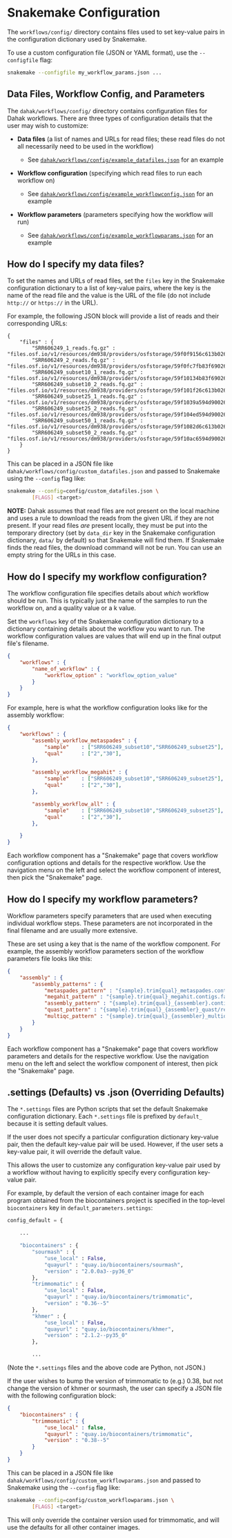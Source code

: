 # Snakemake Configuration

The `workflows/config/` directory contains files used to set 
key-value pairs in the configuration dictionary used by Snakemake.

To use a custom configuration file (JSON or YAML format), use the
`--configfile` flag:

```bash
snakemake --configfile my_workflow_params.json ...
```


## Data Files, Workflow Config, and Parameters

The `dahak/workflows/config/` directory contains configuration files for
Dahak workflows. There are three types of configuration details that the user
may wish to customize:

* **Data files** (a list of names and URLs for read files; these read files do not
  all necessarily need to be used in the workflow)
    * See [`dahak/workflows/config/example_datafiles.json`](https://github.com/dahak-metagenomics/dahak/blob/master/workflows/config/example_datafiles.json)
      for an example

* **Workflow configuration** (specifying which read files to run each workflow on)
    * See [`dahak/workflows/config/example_workflowconfig.json`](https://github.com/dahak-metagenomics/dahak/blob/master/workflows/config/example_workflowconfig.json)
      for an example

* **Workflow parameters** (parameters specifying how the workflow will run)
    * See [`dahak/workflows/config/example_workflowparams.json`](https://github.com/dahak-metagenomics/dahak/blob/master/workflows/config/example_workflowparams.json)
      for an example


## How do I specify my data files?

To set the names and URLs of read files, set the `files` key in the Snakemake
configuration dictionary to a list of key-value pairs, where the key is the 
name of the read file and the value is the URL of the file (do not include 
`http://` or `https://` in the URL).

For example, the following JSON block will provide a list of reads and their
corresponding URLs:

```
{
    "files" : {
        "SRR606249_1_reads.fq.gz" :           "files.osf.io/v1/resources/dm938/providers/osfstorage/59f0f9156c613b026430dbc7",
        "SRR606249_2_reads.fq.gz" :           "files.osf.io/v1/resources/dm938/providers/osfstorage/59f0fc7fb83f69026076be47",
        "SRR606249_subset10_1_reads.fq.gz" :  "files.osf.io/v1/resources/dm938/providers/osfstorage/59f10134b83f69026377611b",
        "SRR606249_subset10_2_reads.fq.gz" :  "files.osf.io/v1/resources/dm938/providers/osfstorage/59f101f26c613b026330e53a",
        "SRR606249_subset25_1_reads.fq.gz" :  "files.osf.io/v1/resources/dm938/providers/osfstorage/59f1039a594d900263120c38",
        "SRR606249_subset25_2_reads.fq.gz" :  "files.osf.io/v1/resources/dm938/providers/osfstorage/59f104ed594d90026411f486",
        "SRR606249_subset50_1_reads.fq.gz" :  "files.osf.io/v1/resources/dm938/providers/osfstorage/59f1082d6c613b026430e5cf",
        "SRR606249_subset50_2_reads.fq.gz" :  "files.osf.io/v1/resources/dm938/providers/osfstorage/59f10ac6594d900262123e77",
    }
}
```

This can be placed in a JSON file like `dahak/workflows/config/custom_datafiles.json` 
and passed to Snakemake using the `--config` flag like:

```bash
snakemake --config=config/custom_datafiles.json \
        [FLAGS] <target>
```

**NOTE:** Dahak assumes that read files are not present on the local machine and
uses a rule to download the reads from the given URL if they are not present.
If your read files *are* present locally, they must be put into the temporary
directory (set by `data_dir` key in the Snakemake configuration dictionary, 
`data/` by default) so that Snakemake will find them. If Snakemake finds the 
read files, the download command will not be run. You can use an empty string
for the URLs in this case.


## How do I specify my workflow configuration?

The workflow configuration file specifies details about
*which* workflow should be run. This is typically just
the name of the samples to run the workflow on, and a 
quality value or a k value.

Set the `workflows` key of the Snakemake configuration dictionary to a
dictionary containing details about the workflow you want to run.  The workflow
configuration values are values that will end up in the final output file's
filename.

```json
{
    "workflows" : {
        "name_of_workflow" : {
            "workflow_option" : "workflow_option_value"
        }
    }
}
```

For example, here is what the workflow configuration looks like
for the assembly workflow:

```json
{
    "workflows" : {
        "assembly_workflow_metaspades" : {
            "sample"    : ["SRR606249_subset10","SRR606249_subset25"],
            "qual"      : ["2","30"],
        },

        "assembly_workflow_megahit" : {
            "sample"    : ["SRR606249_subset10","SRR606249_subset25"],
            "qual"      : ["2","30"],
        },

        "assembly_workflow_all" : {
            "sample"    : ["SRR606249_subset10","SRR606249_subset25"],
            "qual"      : ["2","30"],
        },

    }
}
```

Each workflow component has a "Snakemake" page that covers
workflow configuration options and details for the respective workflow.  Use the
navigation menu on the left and select the workflow component of interest, then
pick the "Snakemake" page.

## How do I specify my workflow parameters?

Workflow parameters specify parameters that are used when executing
individual workflow steps. These parameters are not incorporated in
the final filename and are usually more extensive.

These are set using a key that is the name of the workflow component.
For example, the assembly workflow parameters section of the workflow
parameters file looks like this:


```json
{
    "assembly" : {
        "assembly_patterns" : {
            "metaspades_pattern" : "{sample}.trim{qual}_metaspades.contigs.fa",
            "megahit_pattern" : "{sample}.trim{qual}_megahit.contigs.fa",
            "assembly_pattern" : "{sample}.trim{qual}_{assembler}.contigs.fa",
            "quast_pattern" : "{sample}.trim{qual}_{assembler}_quast/report.html",
            "multiqc_pattern" : "{sample}.trim{qual}_{assembler}_multiqc/report.html",
        }
    }
}
```

Each workflow component has a "Snakemake" page that covers workflow parameters
and details for the respective workflow.  Use the navigation menu on the left
and select the workflow component of interest, then pick the "Snakemake" page.


## .settings (Defaults) vs .json (Overriding Defaults)

The `*.settings` files are Python scripts that set the default
Snakemake configuration dictionary. Each `*.settings` file is
prefixed by `default_` because it is setting default values.

If the user does not specify a particular configuration dictionary
key-value pair, then the default key-value pair will be used.
However, if the user sets a key-value pair, it will override
the default value.

This allows the user to customize any configuration key-value pair
used by a workflow without having to explicitly specify every 
configuration key-value pair.

For example, by default the version of each container image for each
program obtained from the biocontainers project is specified in the
top-level `biocontainers` key in `default_parameters.settings`:

```python
config_default = {

    ...

    "biocontainers" : {
        "sourmash" : {
            "use_local" : False,
            "quayurl" : "quay.io/biocontainers/sourmash",
            "version" : "2.0.0a3--py36_0"
        },
        "trimmomatic" : {
            "use_local" : False,
            "quayurl" : "quay.io/biocontainers/trimmomatic",
            "version" : "0.36--5"
        },
        "khmer" : {
            "use_local" : False,
            "quayurl" : "quay.io/biocontainers/khmer",
            "version" : "2.1.2--py35_0"
        },

        ...
```

(Note the `*.settings` files and the above code are Python, not JSON.)

If the user wishes to bump the version of trimmomatic to (e.g.) 0.38,
but not change the version of khmer or sourmash, the user can specify
a JSON file with the following configuration block:

```json
{
    "biocontainers" : {
        "trimmomatic" : {
            "use_local" : false,
            "quayurl" : "quay.io/biocontainers/trimmomatic",
            "version" : "0.38--5"
        }
    }
}
```

This can be placed in a JSON file like `dahak/workflows/config/custom_workflowparams.json` 
and passed to Snakemake using the `--config` flag like:

```bash
snakemake --config=config/custom_workflowparams.json \
        [FLAGS] <target>
```

This will only override the container version used for trimmomatic, and will
use the defaults for all other container images.


